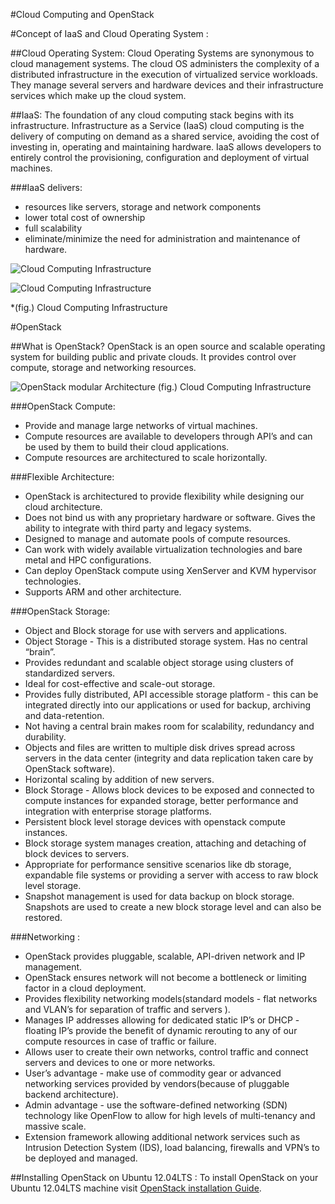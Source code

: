 #Cloud Computing and OpenStack


#Concept of IaaS and Cloud Operating System :

##Cloud Operating System:
Cloud Operating Systems are synonymous to cloud management systems. The cloud OS administers the complexity of a distributed infrastructure in the execution of virtualized service workloads. They manage several servers and hardware devices and their infrastructure services which make up the cloud system.


##IaaS:
The foundation of any cloud computing stack begins with its infrastructure. Infrastructure as a Service (IaaS) cloud computing is the delivery of computing on demand as a shared service, avoiding the cost of investing in, operating and maintaining hardware. IaaS allows developers to entirely control the provisioning, configuration and deployment of virtual machines.

###IaaS delivers:
* resources like servers, storage and network components
* lower total cost of ownership
* full scalability
* eliminate/minimize the need for administration and maintenance of hardware.


![Cloud Computing Infrastructure](nehagwebonise.github.com/webonise/Rails3-Notes/Cloud-and-OpenStack/cloud-structure.jpg)


![Cloud Computing Infrastructure](nehagwebonise.github.com/webonise/Rails3-Notes/Cloud-and-OpenStack/cloud-virtualization.gif)

*(fig.) Cloud Computing Infrastructure

#OpenStack

##What is OpenStack?
OpenStack is an open source and scalable operating system for building public and private clouds. It provides control over compute, storage and networking resources.


![OpenStack modular Architecture](nehagwebonise.github.com/webonise/Rails3-Notes/Cloud-and-OpenStack/OpenStack-structure.gif)
(fig.) Cloud Computing Infrastructure

###OpenStack Compute:

* Provide and manage large networks of virtual machines.
* Compute resources are available to developers through API’s and can be used by them to build their cloud applications.
* Compute resources are architectured to scale horizontally.

###Flexible Architecture:

* OpenStack is architectured to provide flexibility while designing our cloud architecture.
* Does not bind us with any proprietary hardware or software. Gives the ability to integrate with third party and legacy systems.
* Designed to manage and automate pools of compute resources.
* Can work with widely available virtualization technologies and bare metal and HPC configurations.
* Can deploy OpenStack compute using XenServer and KVM hypervisor technologies.
* Supports ARM and other architecture.


###OpenStack Storage:

* Object and Block storage for use with servers and applications.
* Object Storage -  This is a distributed storage system. Has no central “brain”.
* Provides redundant and scalable object storage using clusters of standardized servers.
* Ideal for cost-effective and scale-out storage.
* Provides fully distributed, API accessible storage platform - this can be integrated directly into our applications or used for backup, archiving and data-retention.
* Not having a central brain makes room for scalability, redundancy and durability.
* Objects and files are written to multiple disk drives spread across servers in the data center (integrity and data replication taken care by OpenStack software).
* Horizontal scaling by addition of new servers.
* Block Storage - Allows block devices to be exposed and connected to compute instances for expanded storage, better performance and integration with enterprise storage platforms.
* Persistent block level storage devices with openstack compute instances.
* Block storage system manages creation, attaching and detaching of block devices to servers.
* Appropriate for performance sensitive scenarios like db storage, expandable file systems or providing a server with access to raw block level storage.
* Snapshot management is used for data backup on block storage. Snapshots are used to create a new block storage level and can also be restored.

###Networking :

* OpenStack provides pluggable, scalable, API-driven network and IP management.
* OpenStack ensures network will not become a bottleneck or limiting factor in a cloud deployment.
* Provides flexibility networking models(standard models - flat networks and VLAN’s for separation of traffic and servers ).
* Manages IP addresses allowing for dedicated static IP’s or DHCP - floating IP’s provide the benefit of dynamic rerouting to any of our compute resources in case of traffic or failure.
* Allows user to create their own networks, control traffic and connect servers and devices to one or more networks.
* User’s advantage - make use of commodity gear or advanced networking services provided by vendors(because of pluggable backend architecture).
* Admin advantage - use the software-defined networking (SDN) technology like OpenFlow to allow for high levels of multi-tenancy and massive scale.
* Extension framework allowing additional network services such as Intrusion Detection System (IDS), load balancing, firewalls and VPN’s to be deployed and managed.


##Installing OpenStack on Ubuntu 12.04LTS :
To install OpenStack on your Ubuntu 12.04LTS machine visit [OpenStack installation Guide](http://www.stackgeek.com/guides/gettingstarted.html).
